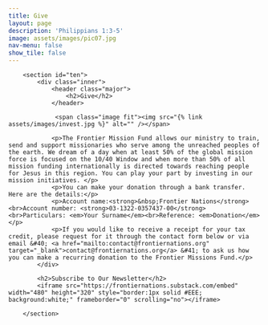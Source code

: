 ```yaml
---
title: Give
layout: page
description: 'Philippians 1:3-5'
image: assets/images/pic07.jpg
nav-menu: false
show_tile: false
---
```

<div id="main" class="alt">

        <section id="ten">
            <div class="inner">
                <header class="major">
                    <h2>Give</h2>
                </header>
				
				 <span class="image fit"><img src="{% link assets/images/invest.jpg %}" alt="" /></span>
				 
				<p>The Frontier Mission Fund allows our ministry to train, send and support missionaries who serve among the unreached peoples of the earth. We dream of a day when at least 50% of the global mission force is focused on the 10/40 Window and when more than 50% of all mission funding internationally is directed towards reaching people for Jesus in this region. You can play your part by investing in our mission initiatives. </p>                
                <p>You can make your donation through a bank transfer. Here are the details:</p>
                <p>Account name:<strong>&nbsp;Frontier Nations</strong><br>Account number: <strong>03-1322-0357437-00</strong><br>Particulars: <em>Your Surname</em><br>Reference: <em>Donation</em></p>				
                <p>If you would like to receive a receipt for your tax credit, please request for it through the contact form below or via email &#40; <a href="mailto:contact@frontiernations.org" target="_blank">contact@frontiernations.org</a> &#41; to ask us how you can make a recurring donation to the Frontier Missions Fund.</p>
            </div>
			
			<h2>Subscribe to Our Newsletter</h2>
			<iframe src="https://frontiernations.substack.com/embed" width="480" height="320" style="border:1px solid #EEE; background:white;" frameborder="0" scrolling="no"></iframe>
			
        </section>

</div>